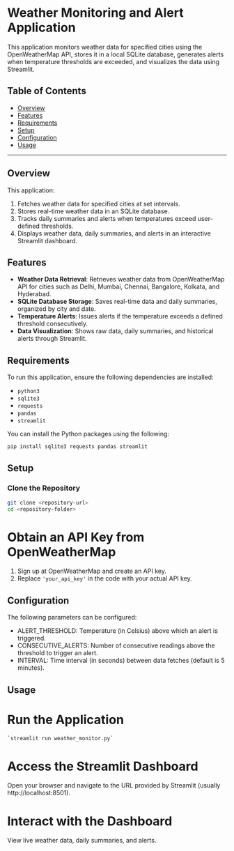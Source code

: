 # Weather Monitoring and Alert Application

This application monitors weather data for specified cities using the OpenWeatherMap API, stores it in a local SQLite database, generates alerts when temperature thresholds are exceeded, and visualizes the data using Streamlit.

## Table of Contents
- [Overview](#overview)
- [Features](#features)
- [Requirements](#requirements)
- [Setup](#setup)
- [Configuration](#configuration)
- [Usage](#usage)


---

## Overview

This application:
1. Fetches weather data for specified cities at set intervals.
2. Stores real-time weather data in an SQLite database.
3. Tracks daily summaries and alerts when temperatures exceed user-defined thresholds.
4. Displays weather data, daily summaries, and alerts in an interactive Streamlit dashboard.

## Features

- **Weather Data Retrieval**: Retrieves weather data from OpenWeatherMap API for cities such as Delhi, Mumbai, Chennai, Bangalore, Kolkata, and Hyderabad.
- **SQLite Database Storage**: Saves real-time data and daily summaries, organized by city and date.
- **Temperature Alerts**: Issues alerts if the temperature exceeds a defined threshold consecutively.
- **Data Visualization**: Shows raw data, daily summaries, and historical alerts through Streamlit.

## Requirements

To run this application, ensure the following dependencies are installed:
- `python3`
- `sqlite3`
- `requests`
- `pandas`
- `streamlit`

You can install the Python packages using the following:
```bash
pip install sqlite3 requests pandas streamlit
```
## Setup

### Clone the Repository
```bash
git clone <repository-url>
cd <repository-folder>
```
# Obtain an API Key from OpenWeatherMap
1. Sign up at OpenWeatherMap and create an API key.
2. Replace `'your_api_key'` in the code with your actual API key.

## Configuration
The following parameters can be configured:

- ALERT_THRESHOLD: Temperature (in Celsius) above which an alert is triggered.
- CONSECUTIVE_ALERTS: Number of consecutive readings above the threshold to trigger an alert.
- INTERVAL: Time interval (in seconds) between data fetches (default is 5 minutes).

## Usage

# Run the Application
```bash
`streamlit run weather_monitor.py`
```
# Access the Streamlit Dashboard
Open your browser and navigate to the URL provided by Streamlit (usually http://localhost:8501).

# Interact with the Dashboard
View live weather data, daily summaries, and alerts.






